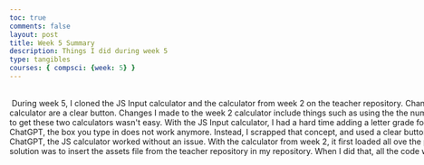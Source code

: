 ```yaml
---
toc: true
comments: false
layout: post
title: Week 5 Summary
description: Things I did during week 5
type: tangibles
courses: { compsci: {week: 5} }
---
```


<html>

<body>


<style>
  .multiline-paragraph {
    width: 1000px; /* Set the desired width */
    white-space: pre-wrap; /* Allow text to wrap within the paragraph */
  }
</style>

 <p class="multiline-paragraph"> 
 During week 5, I cloned the JS Input calculator and the calculator from week 2 on the teacher repository. Changes that I made to the JS Input calculator are a clear button. Changes I made to the week 2 calculator include things such as using the the number keys on the keyboard. My journey to get these two calculators wasn't easy. With the JS Input calculator, I had a hard time adding a letter grade for it. Whenever I insert the code from ChatGPT, the box you type in does not work anymore. Instead, I scrapped that concept, and used a clear button. When I copied the code from ChatGPT, the JS calculator worked without an issue. With the calculator from week 2, it first loaded all ove the place with black and white text. The solution was to insert the assets file from the teacher repository in my repository. When I did that, all the code worked just fine. 
 </p>

</body>
</html>